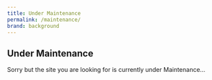 ```yaml
---
title: Under Maintenance
permalink: /maintenance/
brand: background
---
```

<!-- 
v1.2.135 pages/static/maintenance.md
VNEXT should this be converted to a include with 404 etc
VNEXT vNext Fix the border 
-->

<section class = "container" id = "offline">
    <i class = "display-1 bi bi-wrench-adjustable-circle-fill p-5 d-flex justify-content-center"></i>
    <div class = "row">
    <div class = "col-3 text-end"><h1>Under Maintenance</h1></div>
    <div class = "col-sm-9"> <p class = "h4 border-start border-dark border-3 font-weight-normal lead px-3" >Sorry but the site you are looking for is currently under Maintenance...</p></div>
    </div>
</section>
